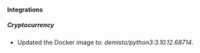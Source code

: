 #### Integrations
##### Cryptocurrency
- Updated the Docker image to: *demisto/python3:3.10.12.68714*.
